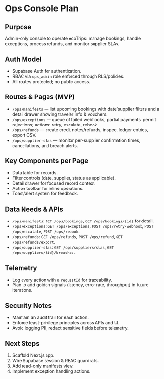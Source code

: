 # Ops Console Plan

## Purpose
Admin-only console to operate ecoTrips: manage bookings, handle exceptions, process refunds, and monitor supplier SLAs.

## Auth Model
- Supabase Auth for authentication.
- RBAC via `ops_admin` role enforced through RLS/policies.
- All routes protected; no public access.

## Routes & Pages (MVP)
- `/ops/manifests` — list upcoming bookings with date/supplier filters and a detail drawer showing traveler info & vouchers.
- `/ops/exceptions` — queue of failed webhooks, partial payments, permit rejections; actions: retry, escalate, rebook.
- `/ops/refunds` — create credit notes/refunds, inspect ledger entries, export CSV.
- `/ops/supplier-slas` — monitor per-supplier confirmation times, cancellations, and breach alerts.

## Key Components per Page
- Data table for records.
- Filter controls (date, supplier, status as applicable).
- Detail drawer for focused record context.
- Action toolbar for inline operations.
- Toast/alert system for feedback.

## Data Needs & APIs
- `/ops/manifests`: `GET /ops/bookings`, `GET /ops/bookings/{id}` for detail.
- `/ops/exceptions`: `GET /ops/exceptions`, `POST /ops/retry-webhook`, `POST /ops/escalate`, `POST /ops/rebook`.
- `/ops/refunds`: `GET /ops/refunds`, `POST /ops/refund`, `GET /ops/refunds/export`.
- `/ops/supplier-slas`: `GET /ops/suppliers/slas`, `GET /ops/suppliers/{id}/breaches`.

## Telemetry
- Log every action with a `requestId` for traceability.
- Plan to add golden signals (latency, error rate, throughput) in future iterations.

## Security Notes
- Maintain an audit trail for each action.
- Enforce least-privilege principles across APIs and UI.
- Avoid logging PII; redact sensitive fields before telemetry.

## Next Steps
1. Scaffold Next.js app.
2. Wire Supabase session & RBAC guardrails.
3. Add read-only manifests view.
4. Implement exception handling actions.
